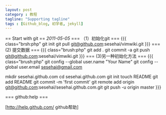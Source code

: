 ```yaml
---
layout: post
category : 教程
tagline: "Supporting tagline"
tags : [Github_blog, 初学者, jekyll]
---
```


== Start with git ==
_2011-05-05_
=== （1）初始化git ===
{{{ class="brsh:php"
git init
git pull git@github.com:sesehai/vimwiki.git
}}}
=== (2) 提交数据 ===
{{{ class="brush:php"
git add .
git commit -a
git push git@github.com:sesehai/vimwiki.git
}}}
=== (3)另一种初始化方法 ===
{{{ class="brush:php"
git config --global user.name "Your Name"
git config --global user.email sesehai@gmail.com

mkdir sesehai.github.com
cd sesehai.github.com 
git init
touch README
git add README
git commit -m 'first commit'
git remote add origin git@github.com:sesehai/sesehai.github.com.git
git push -u origin master
}}}


=== github:help ===

[http://help.github.com/ github帮助]

